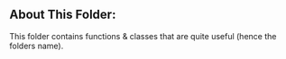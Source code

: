 ## About This Folder:
This folder contains functions & classes that are quite useful (hence the folders name).